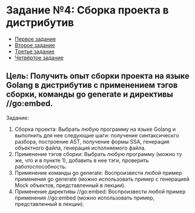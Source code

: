 # Задание №4: Сборка проекта в дистрибутив

- [Первое задание](https://github.com/TheMightyOoze147/Go_dev_school/tree/main/pr4/building_w_tool_compile)
- [Второе задание](https://github.com/TheMightyOoze147/Go_dev_school/tree/main/pr4/building_w_tags)
- [Третье задание](https://github.com/TheMightyOoze147/Go_dev_school/tree/main/pr4/using_go_embed)
- [Четвёртое задание](https://github.com/TheMightyOoze147/Go_dev_school/tree/main/pr4/using_go_generate)

## Цель: Получить опыт сборки проекта на языке Golang в дистрибутив с применением тэгов сборки, команды go generate и директивы //go:embed.

Задание:
1. Сборка проекта: Выбрать любую программу на языке Golang и выполнить для нее следующие шаги: получение синтаксическго разбора, построение AST, получение формы SSA, генерация объектного файла, генерация исполняемого файла.
2. Применение тэгов сборки: Выбрать любую программу (можно ту же, что и в пункте 1), добавить в нее тэги, проверить работоспособность. 
3. Применение команды go generate: Воспроизвести любой пример применения go generate (можно использовать пример с генерацией Mock объектов, представленный в лекции). 
4. Применение директивы //go:embed: Воспроизвести любой пример применения //go:embed (можно использовать пример, представленный в лекции).